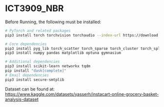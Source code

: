 # ICT3909_NBR

Before Running, the following must be installed:

```bash
# PyTorch and related packages
pip3 install torch torchvision torchaudio --index-url https://download.pytorch.org/whl/cu118

# Core dependencies
pip3 install pyg_lib torch_scatter torch_sparse torch_cluster torch_spline_conv -f https://data.pyg.org/whl/torch-2.6.0+cpu.html
pip3 install numpy pandas matplotlib optuna gymnasium

# Additional dependencies
pip3 install scikit-learn networkx tqdm
pip install "dask[complete]"
# Email dependencies
pip3 install secure-smtplib
```

Dataset can be found at: https://www.kaggle.com/datasets/yasserh/instacart-online-grocery-basket-analysis-dataset
